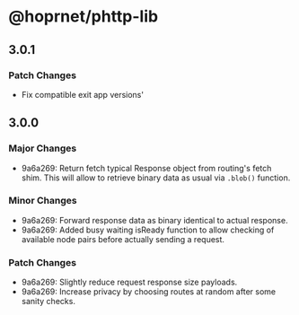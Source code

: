 # @hoprnet/phttp-lib

## 3.0.1

### Patch Changes

-   Fix compatible exit app versions'

## 3.0.0

### Major Changes

-   9a6a269: Return fetch typical Response object from routing's fetch shim.
    This will allow to retrieve binary data as usual via `.blob()` function.

### Minor Changes

-   9a6a269: Forward response data as binary identical to actual response.
-   9a6a269: Added busy waiting isReady function to allow checking of available node pairs before actually sending a request.

### Patch Changes

-   9a6a269: Slightly reduce request response size payloads.
-   9a6a269: Increase privacy by choosing routes at random after some sanity checks.

